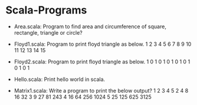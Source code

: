 Scala-Programs
==============
* Area.scala: Program to find area and circumference of square, rectangle, triangle or circle? 

* Floyd1.scala: Program to print floyd triangle as below.
 1 
 2   3 
 4   5   6 
 7   8   9   10 
 11  12  13  14  15

* Floyd2.scala: Program to print floyd triangle as below.
 1 
 0   1 
 0   1   0 
 1   0   1   0 
 1   0   1   0  1

* Hello.scala: Print hello world in scala.

* Matrix1.scala: Write a program to print the below output?
 1  2   3    4    5
 2  4   8    16   32
 3  9   27   81   243
 4  16  64   256  1024
 5  25  125  625  3125
